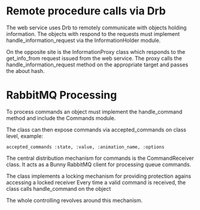 # Remote procedure calls via Drb

The web service uses Drb to remotely communicate with objects holding information.
The objects with respond to the requests must implement handle_information_request via the InformationHolder module.

On the opposite site is the InformationProxy class which responds to the get_info_from request issued from the web service.
The proxy calls the handle_information_request method on the appropriate target and passes the about hash.

# RabbitMQ Processing

To process commands an object must implement the handle_command method and include the Commands module.

The class can then expose commands via accepted_commands on class level, example:

	accepted_commands :state, :value, :animation_name, :options
	
The central distribution mechanism for commands is the CommandReceiver class. It acts as a Bunny RabbitMQ client
for processing queue commands.

The class implements a locking mechanism for providing protection agains accessing a locked receiver
Every time a valid command is received, the class calls handle_command on the object

The whole controlling revolves around this mechanism.


